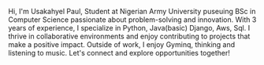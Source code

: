 Hi, I'm Usakahyel Paul, Student at Nigerian Army University puseuing BSc in Computer Science passionate about problem-solving and innovation. With 3 years of experience, I specialize in Python, Java(basic) Django, Aws, Sql. I thrive in collaborative environments and enjoy contributing to projects that make a positive impact. Outside of work, I enjoy Gyminq, thinking and listening to music. Let's connect and explore opportunities together!

<!---
geniuspaul/geniuspaul is a ✨ special ✨ repository because its `README.md` (this file) appears on your GitHub profile.
You can click the Preview link to take a look at your changes.
--->

